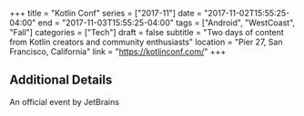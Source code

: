 +++
title = "Kotlin Conf"
series = ["2017-11"]
date = "2017-11-02T15:55:25-04:00"
end = "2017-11-03T15:55:25-04:00"
tags = ["Android", "WestCoast", "Fall"]
categories = ["Tech"]
draft = false
subtitle = "Two days of content from Kotlin creators and community enthusiasts"
location = "Pier 27, San Francisco, California"
link = "https://kotlinconf.com/"
+++

<!--more-->

## Additional Details

An official event by JetBrains
